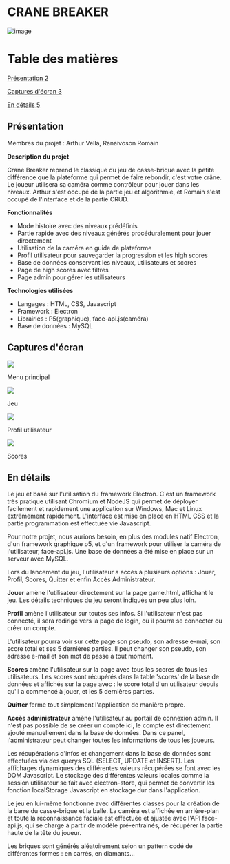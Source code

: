 # CRANE BREAKER

![image](https://user-images.githubusercontent.com/20344764/119358665-21f2fe80-bca9-11eb-827d-fff6a4a6984b.png)

# Table des matières

[Présentation 2](#_Toc72755415)

[Captures d&#39;écran 3](#_Toc72755416)

[En détails 5](#_Toc72755417)

## Présentation

Membres du projet : Arthur Vella, Ranaivoson Romain

**Description du projet**

Crane Breaker reprend le classique du jeu de casse-brique avec la petite différence que la plateforme qui permet de faire rebondir, c&#39;est votre crâne. Le joueur utilisera sa caméra comme contrôleur pour jouer dans les niveaux. Arthur s&#39;est occupé de la partie jeu et algorithmie, et Romain s&#39;est occupé de l&#39;interface et de la partie CRUD.

**Fonctionnalités**

- Mode histoire avec des niveaux prédéfinis
- Partie rapide avec des niveaux générés procéduralement pour jouer directement
- Utilisation de la caméra en guide de plateforme
- Profil utilisateur pour sauvegarder la progression et les high scores
- Base de données conservant les niveaux, utilisateurs et scores
- Page de high scores avec filtres
- Page admin pour gérer les utilisateurs

**Technologies utilisées**

- Langages : HTML, CSS, Javascript
- Framework : Electron
- Librairies : P5(graphique), face-api.js(caméra)
- Base de données : MySQL

## Captures d&#39;écran

![](RackMultipart20210524-4-12i4g8w_html_d0c7765e91b1a156.png)

Menu principal

![](RackMultipart20210524-4-12i4g8w_html_401cf202df8f039d.png)

Jeu

![](RackMultipart20210524-4-12i4g8w_html_b681e6913345eef1.png)

Profil utilisateur

![](RackMultipart20210524-4-12i4g8w_html_9b403530cf013db9.png)

Scores

##


## En détails

Le jeu et basé sur l&#39;utilisation du framework Electron. C&#39;est un framework très pratique utilisant Chromium et NodeJS qui permet de déployer facilement et rapidement une application sur Windows, Mac et Linux extrêmement rapidement. L&#39;interface est mise en place en HTML CSS et la partie programmation est effectuée vie Javascript.

Pour notre projet, nous aurions besoin, en plus des modules natif Electron, d&#39;un framework graphique p5, et d&#39;un framework pour utiliser la caméra de l&#39;utilisateur, face-api.js. Une base de données a été mise en place sur un serveur avec MySQL.

Lors du lancement du jeu, l&#39;utilisateur a accès à plusieurs options : Jouer, Profil, Scores, Quitter et enfin Accès Administrateur.

**Jouer** amène l&#39;utilisateur directement sur la page game.html, affichant le jeu. Les détails techniques du jeu seront indiqués un peu plus loin.

**Profil** amène l&#39;utilisateur sur toutes ses infos. Si l&#39;utilisateur n&#39;est pas connecté, il sera redirigé vers la page de login, où il pourra se connecter ou créer un compte.

L&#39;utilisateur pourra voir sur cette page son pseudo, son adresse e-mai, son score total et ses 5 dernières parties. Il peut changer son pseudo, son adresse e-mail et son mot de passe à tout moment.

**Scores** amène l&#39;utilisateur sur la page avec tous les scores de tous les utilisateurs. Les scores sont récupérés dans la table &#39;scores&#39; de la base de données et affichés sur la page avec : le score total d&#39;un utilisateur depuis qu&#39;il a commencé à jouer, et les 5 dernières parties.

**Quitter** ferme tout simplement l&#39;application de manière propre.

**Accès administrateur** amène l&#39;utilisateur au portail de connexion admin. Il n&#39;est pas possible de se créer un compte ici, le compte est directement ajouté manuellement dans la base de données. Dans ce panel, l&#39;administrateur peut changer toutes les informations de tous les joueurs.

Les récupérations d&#39;infos et changement dans la base de données sont effectuées via des querys SQL (SELECT, UPDATE et INSERT). Les affichages dynamiques des différentes valeurs récupérées se font avec les DOM Javascript. Le stockage des différentes valeurs locales comme la session utilisateur se fait avec electron-store, qui permet de convertir les fonction localStorage Javascript en stockage dur dans l&#39;application.

Le jeu en lui-même fonctionne avec différentes classes pour la création de la barre du casse-brique et la balle. La caméra est affichée en arrière-plan et toute la reconnaissance faciale est effectuée et ajustée avec l&#39;API face-api.js, qui se charge à partir de modèle pré-entrainés, de récupérer la partie haute de la tête du joueur.

Les briques sont générés aléatoirement selon un pattern codé de différentes formes : en carrés, en diamants…
